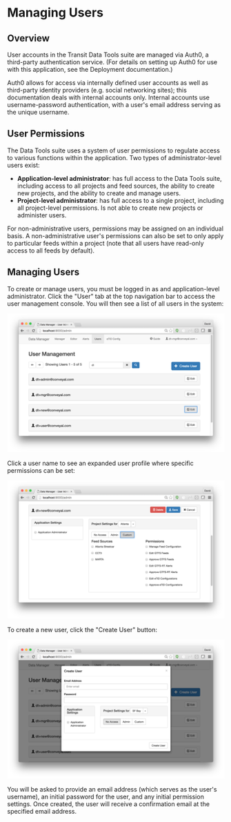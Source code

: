 # Managing Users

## Overview

User accounts in the Transit Data Tools suite are managed via Auth0, a third-party authentication service. (For details on setting up Auth0 for use with this application, see the Deployment documentation.)

Auth0 allows for access via internally defined user accounts as well as third-party identity providers (e.g. social networking sites); this documentation deals with internal accounts only. Internal accounts use username-password authentication, with a user's email address serving as the unique username.

## User Permissions

The Data Tools suite uses a system of user permissions to regulate access to various functions within the application. Two types of administrator-level users exist:

- **Application-level administrator**: has full access to the Data Tools suite, including access to all projects and feed sources, the ability to create new projects, and the ability to create and manage users.
- **Project-level administrator**: has full access to a single project, including all project-level permissions. Is not able to create new projects or administer users.

For non-administrative users, permissions may be assigned on an individual basis. A non-administrative user's permissions can also be set to only apply to particular feeds within a project (note that all users have read-only access to all feeds by default).

## Managing Users

To create or manage users, you must be logged in as and application-level administrator. Click the "User" tab at the top navigation bar to access the user management console. You will then see a list of all users in the system:

![screenshot](../img/user-admin.png)

Click a user name to see an expanded user profile where specific permissions can be set:

![screenshot](../img/user-profile.png)

To create a new user, click the "Create User" button:

![screenshot](../img/create-user.png)

 You will be asked to provide an email address (which serves as the user's username), an initial password for the user, and any initial permission settings. Once created, the user will receive a confirmation email at the specified email address.
